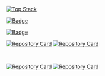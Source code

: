 [![Top Stack](https://widget.realdeveloper.pro/api/top?stack=Node.js,nestjs,django)](https://github.com/tasddc1226)

[![Badge](https://widget.realdeveloper.pro/api/badge?title=Languages%20and%20Framework&badges=JavaScript,Node.js,NestJS,Python,Django,C%2B%2B)](https://github.com/tasddc1226)

[![Badge](https://widget.realdeveloper.pro/api/badge?title=Database%20and%20DevOps&badges=MySQL,MongoDB,Mongoose,Firebase,Git,GitHub,Slack,Notion)](https://github.com/tasddc1226)

[![Repository Card](https://widget.realdeveloper.pro/api/card?user=tasddc1226&repo=MoaData-Wanted-A&locale=ko)](https://github.com/tasddc1226/MoaData-Wanted-A)
[![Repository Card](https://widget.realdeveloper.pro/api/card?user=tasddc1226&repo=Madup-Wanted-A&locale=ko)](https://github.com/tasddc1226/Madup-Wanted-A)

<br>

[![Repository Card](https://widget.realdeveloper.pro/api/card?user=tasddc1226&repo=Human-Scape-Wanted-A&locale=ko)](https://github.com/tasddc1226/Human-Scape-Wanted-A)
[![Repository Card](https://widget.realdeveloper.pro/api/card?user=tasddc1226&repo=Bear-Robotics-Wanted-A&locale=ko)](https://github.com/tasddc1226/Bear-Robotics-Wanted-A)
